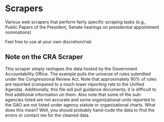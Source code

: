 # Scrapers
Various web scrapers that perform fairly specific scraping tasks (e.g., Public Papers of the President, Senate hearings on presidential appointment nominations)

Feel free to use at your own discretion/risk

## Note on the CRA Scraper

This scraper simply reshapes the data hosted by the Government Accountability Office. The example pulls the universe of rules submitted under the Congressional Review Act. Note that approximately 90% of rules are reported (compared to a much lower reporting rate to the Unified Agenda). Additionally, this file will pull guidance documents; it is difficult to find additional information on them. Also note that some of the sub-agencies listed are not accurate and some organizational units reported to the GAO are not listed under agency statute or organizational charts. What does this mean? Well, you should probably hand-code the data to find the errors or contact me for the cleaned data.
